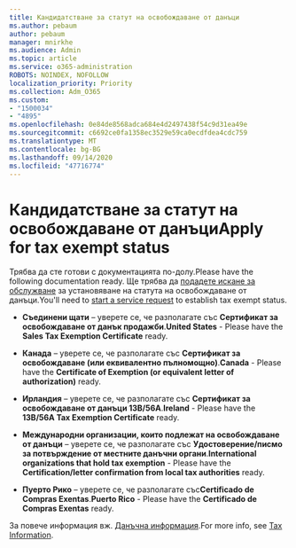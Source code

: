 ```yaml
---
title: Кандидатстване за статут на освобождаване от данъци
ms.author: pebaum
author: pebaum
manager: mnirkhe
ms.audience: Admin
ms.topic: article
ms.service: o365-administration
ROBOTS: NOINDEX, NOFOLLOW
localization_priority: Priority
ms.collection: Adm_O365
ms.custom:
- "1500034"
- "4895"
ms.openlocfilehash: 0e84de8568adca684e4d2497438f54c9d31ea49e
ms.sourcegitcommit: c6692ce0fa1358ec3529e59ca0ecdfdea4cdc759
ms.translationtype: MT
ms.contentlocale: bg-BG
ms.lasthandoff: 09/14/2020
ms.locfileid: "47716774"
---
```

# <a name="apply-for-tax-exempt-status"></a><span data-ttu-id="0f9a8-102">Кандидатстване за статут на освобождаване от данъци</span><span class="sxs-lookup"><span data-stu-id="0f9a8-102">Apply for tax exempt status</span></span>

<span data-ttu-id="0f9a8-103">Трябва да сте готови с документацията по-долу.</span><span class="sxs-lookup"><span data-stu-id="0f9a8-103">Please have the following documentation ready.</span></span> <span data-ttu-id="0f9a8-104">Ще трябва да [подадете искане за обслужване](https://docs.microsoft.com/microsoft-365/admin/contact-support-for-business-products) за установяване на статута на освобождаване от данъци.</span><span class="sxs-lookup"><span data-stu-id="0f9a8-104">You'll need to [start a service request](https://docs.microsoft.com/microsoft-365/admin/contact-support-for-business-products) to establish tax exempt status.</span></span>

- <span data-ttu-id="0f9a8-105">**Съединени щати** – уверете се, че разполагате със **Сертификат за освобождаване от данък продажби**.</span><span class="sxs-lookup"><span data-stu-id="0f9a8-105">**United States** - Please have the **Sales Tax Exemption Certificate** ready.</span></span>

- <span data-ttu-id="0f9a8-106">**Канада** – уверете се, че разполагате със **Сертификат за освобождаване (или еквивалентно пълномощно)**.</span><span class="sxs-lookup"><span data-stu-id="0f9a8-106">**Canada** - Please have the **Certificate of Exemption (or equivalent letter of authorization)** ready.</span></span>

- <span data-ttu-id="0f9a8-107">**Ирландия** – уверете се, че разполагате със **Сертификат за освобождаване от данъци 13B/56A**.</span><span class="sxs-lookup"><span data-stu-id="0f9a8-107">**Ireland** - Please have the **13B/56A Tax Exemption Certificate** ready.</span></span>

- <span data-ttu-id="0f9a8-108">**Международни организации, които подлежат на освобождаване от данъци** – уверете се, че разполагате със **Удостоверение/писмо за потвърждение от местните данъчни органи**.</span><span class="sxs-lookup"><span data-stu-id="0f9a8-108">**International organizations that hold tax exemption** - Please have the **Certification/letter confirmation from local tax authorities** ready.</span></span>

- <span data-ttu-id="0f9a8-109">**Пуерто Рико** – уверете се, че разполагате със**Certificado de Compras Exentas**.</span><span class="sxs-lookup"><span data-stu-id="0f9a8-109">**Puerto Rico** - Please have the **Certificado de Compras Exentas** ready.</span></span>

<span data-ttu-id="0f9a8-110">За повече информация вж. [Данъчна информация](https://docs.microsoft.com/microsoft-365/commerce/billing-and-payments/tax-information).</span><span class="sxs-lookup"><span data-stu-id="0f9a8-110">For more info, see [Tax Information](https://docs.microsoft.com/microsoft-365/commerce/billing-and-payments/tax-information).</span></span>
